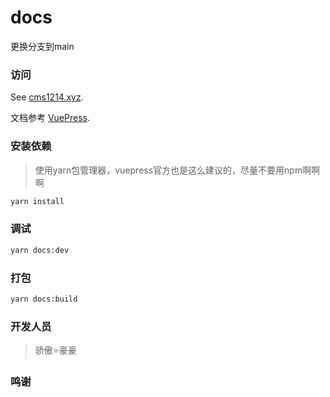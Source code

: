 # docs

更换分支到main

### 访问
See [cms1214.xyz](http://175.178.165.183/).

文档参考 [VuePress](https://v2.vuepress.vuejs.org/zh/).

### 安装依赖
>使用yarn包管理器，vuepress官方也是这么建议的，尽量不要用npm啊啊啊

``` sh
yarn install
```

### 调试
``` sh
yarn docs:dev
```

### 打包
``` sh
yarn docs:build
```

### 开发人员
>骄傲:star:豪豪


### 鸣谢
>